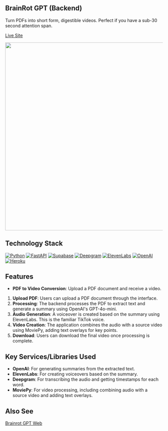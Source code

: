 ## BrainRot GPT (Backend)

Turn PDFs into short form, digestible videos. Perfect if you have a sub-30 second attention span. 

[Live Site](https://brainrot-gpt-53atjhfps-tfrank11s-projects.vercel.app/)

<img src="https://i.imgur.com/YnQ8HV8.png" width="600" >

## Technology Stack

[![Python](https://img.shields.io/badge/Python-3776AB?logo=python&logoColor=fff)](#)
[![FastAPI](https://img.shields.io/badge/FastAPI-009485.svg?logo=fastapi&logoColor=white)](#)
[![Supabase](https://img.shields.io/badge/Supabase-3FCF8E?logo=supabase&logoColor=fff)](https://supabase.com/)
[![Deepgram](https://img.shields.io/badge/Deepgram-black)](https://deepgram.com/)
[![ElevenLabs](https://img.shields.io/badge/ElevenLabs-white)](https://elevenlabs.io/)
[![OpenAI](https://img.shields.io/badge/OpenAI-grey)](https://openai.com/api/)
[![Heroku](https://img.shields.io/badge/Heroku-430098?logo=heroku&logoColor=fffe)](#)

## Features

- **PDF to Video Conversion**: Upload a PDF document and receive a video.
1. **Upload PDF**: Users can upload a PDF document through the interface.
2. **Processing**: The backend processes the PDF to extract text and generate a summary using OpenAI's GPT-4o-mini.
3. **Audio Generation**: A voiceover is created based on the summary using ElevenLabs. This is the familiar TikTok voice.
4. **Video Creation**: The application combines the audio with a source video using MoviePy, adding text overlays for key points.
5. **Download**: Users can download the final video once processing is complete.

## Key Services/Libraries Used

- **OpenAI**: For generating summaries from the extracted text.
- **ElevenLabs**: For creating voiceovers based on the summary.
- **Deepgram**: For transcribing the audio and getting timestamps for each word.
- **MoviePy**: For video processing, including combining audio with a source video and adding text overlays.

## Also See

[Brainrot GPT Web](https://github.com/tfrank11/brainrot-gpt-web)